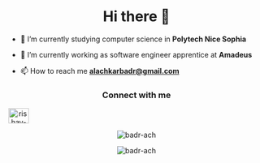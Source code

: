 <h1 align="center">Hi there 👋</h1>

- 🔭 I’m currently studying computer science in **Polytech Nice Sophia**

- 🌱 I’m currently working as software engineer apprentice at **Amadeus**

- 📫 How to reach me **alachkarbadr@gmail.com**

<h3 align="center">Connect with me  </h3> 
<span align="center"> <a href="https://www.linkedin.com/in/badr-ach/" target="blank"><img align="center" src="https://raw.githubusercontent.com/rahuldkjain/github-profile-readme-generator/master/src/images/icons/Social/linked-in-alt.svg" alt="rishav-chanda-b89a791b3" height="30" width="40" /></a> </span>

<p align="center">
  <img src="https://github-readme-stats.vercel.app/api/top-langs?username=badr-ach&show_icons=true&locale=en&layout=compact&theme=tokyonight&langs_count=10" alt="badr-ach" />
</p>

<p align="center">
  <img src="https://github-readme-streak-stats.herokuapp.com/?user=badr-ach&theme=tokyonight" alt="badr-ach" />
</p>
